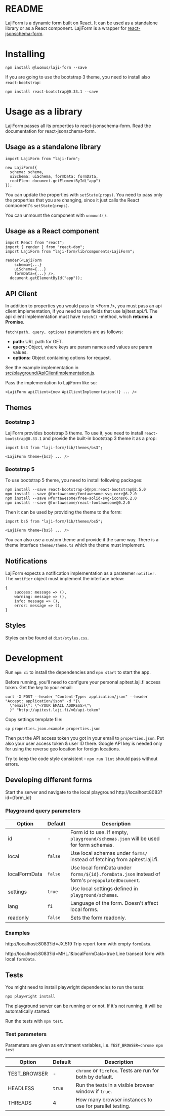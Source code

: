 # README

LajiForm is a dynamic form built on React. It can be used as a standalone library or as a React component. LajiForm is a wrapper for [react-jsonschema-form](https://github.com/mozilla-services/react-jsonschema-form).

# Installing

```
npm install @luomus/laji-form --save
```

If you are going to use the bootstrap 3 theme, you need to install also `react-bootstrap`:

```
npm install react-bootstrap@0.33.1 --save
```

# Usage as a library

LajiForm passes all its properties to react-jsonschema-form. Read the documentation for react-jsonschema-form.

## Usage as a standalone library

```
import LajiForm from "laji-form";

new LajiForm({
  schema: schema,
  uiSchema: uiSchema, formData: formData,
  rootElem: document.getElementById("app")
});
```

You can update the properties with ```setState(props)```. You need to pass only the properties that you are changing, since it just calls the React component's ```setState(props)```.

You can unmount the component with ```unmount()```.

## Usage as a React component

```
import React from "react";
import { render } from "react-dom";
import LajiForm from "laji-form/lib/components/LajiForm";

render(<LajiForm
    schema={...}
    uiSchema={...}
    formData={...} />,
  document.getElementById("app"));
```

## API Client

In addition to properties you would pass to &lt;Form /&gt;, you must pass an api client implementation, if you need to use fields that use lajitest.api.fi. The api client implementation must have ```fetch()``` -method, which **returns a Promise**.

```fetch(path, query, options)``` parameters are as follows:

* **path:** URL path for GET.
* **query:** Object, where keys are param names and values are param values.
* **options:** Object containing options for request.

See the example implementation in [src/playground/ApiClientImplementation.js](https://bitbucket.org/luomus/laji-form.js/src/HEAD/playground/ApiClientImplementation.js).

Pass the implementation to LajiForm like so:

```
<LajiForm apiClient={new ApiClientImplementation()} ... />
```

## Themes

### Bootstrap 3
LajiForm provides bootstrap 3 theme. To use it, you need to install `react-bootstrap@0.33.1` and provide the built-in bootstrap 3 theme it as a prop:

```
import bs3 from "laji-form/lib/themes/bs3";

<LajiForm theme={bs3} ... />
```

### Bootstrap 5

To use bootstrap 5 theme, you need to install following packages:
```
npm install --save react-bootstrap-5@npm:react-bootstrap@2.5.0
mpn install --save @fortawesome/fontawesome-svg-core@6.2.0
npm install --save @fortawesome/free-solid-svg-icons@6.2.0
npm install --save @fortawesome/react-fontawesome@0.2.0
```

Then it can be used by providing the theme to the form:

```
import bs5 from "laji-form/lib/themes/bs5";

<LajiForm theme={bs5} ... />
```

You can also use a custom theme and provide it the same way. There is a theme interface `themes/theme.ts` which the theme must implement.

## Notifications

LajiForm expects a notification implementation as a paratemer `notifier`. The `notifier` object must implement the interface below:

```
{
	success: message => (),
	warning: message => (),
	info: message => (),
	error: message => (),
}
```

## Styles

Styles can be found at  ```dist/styles.css```.

# Development

Run `npm ci` to install the dependencies and `npm start` to start the app.

Before running, you'll need to configure your personal apitest.laji.fi access token. Get the key to your email:

```
curl -X POST --header "Content-Type: application/json" --header "Accept: application/json" -d "{\
  \"email\": \"<YOUR EMAIL ADDRESS>\"\
  }" "http://apitest.laji.fi/v0/api-token"
```

Copy settings template file:

```
cp properties.json.example properties.json
```

Then put the API access token you got in your email to ```properties.json```. Put also your user access token & user ID there. Google API key is needed only for using the reverse geo location for foreign locations.

Try to keep the code style consistent - ```npm run lint``` should pass without errors.

## Developing different forms

Start the server and navigate to the local playground http://localhost:8083?id={form_id}

### Playground query parameters

Option        | Default | Description
--------------|---------|-----------------------------------------------------------------------------------------------
id            | -       | Form id to use. If empty, `playground/schemas.json` will be used for form schemas.
local         | `false` | Use local schemas under `forms/` instead of fetching from apitest.laji.fi.
localFormData | `false` | Use local formData under `forms/${id}.formData.json` instead of form's `prepopulatedDocument`.
settings      | `true`  | Use local settings defined in `playground/schemas`.
lang          | `fi`    | Language of the form. Doesn't affect local forms.
readonly      | `false` | Sets the form readonly.

### Examples

http://localhost:8083?id=JX.519 Trip report form with empty `formData`.

http://localhost:8083?id=MHL.1&localFormData=true Line transect form with local `formData`.

## Tests

You might need to install playwright dependencies to run the tests:

```
npx playwright install
```

The playground server can be running or or not. If it's not running, it will be automatically started.

Run the tests with `npm test`.

### Test parameters

Parameters are given as envirnment variables, i.e. `TEST_BROWSER=chrome npm test`

Option         | Default | Description
---------------|---------|-----------------------------------------------------------------------------------------------
TEST_BROWSER   | -       | `chrome` or `firefox`. Tests are run for both by default.
HEADLESS       | `true`  | Run the tests in a visible browser window if `true`.
THREADS        | 4       | How many browser instances to use for parallel testing.
